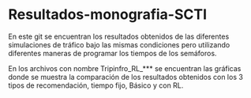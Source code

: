 # Resultados-monografia-SCTI
En este git se encuentran los resultados obtenidos de las diferentes simulaciones de tráfico bajo las mismas condiciones pero utilizando diferentes maneras de programar los tiempos de los semáforos.

En los archivos con nombre Tripinfro_RL_*** se encuentran las gráficas donde se muestra la comparación de los resultados obtenidos con los 3 tipos de recomendación, tiempo fijo, Básico y con RL.
